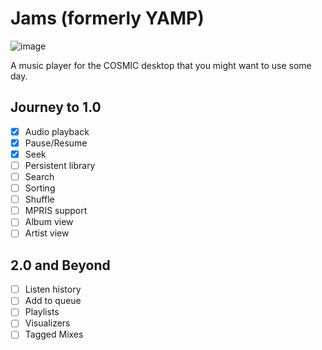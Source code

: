# Jams (formerly YAMP)

![image](https://github.com/user-attachments/assets/e37171aa-6e77-468a-94bc-607f486bad45)

A music player for the COSMIC desktop that you might want to use some day.

## Journey to 1.0

- [x] Audio playback
- [x] Pause/Resume
- [x] Seek
- [ ] Persistent library
- [ ] Search
- [ ] Sorting
- [ ] Shuffle
- [ ] MPRIS support
- [ ] Album view
- [ ] Artist view

## 2.0 and Beyond

- [ ] Listen history
- [ ] Add to queue
- [ ] Playlists
- [ ] Visualizers
- [ ] Tagged Mixes
